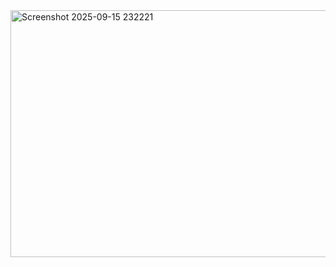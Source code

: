 <img width="1029" height="395" alt="Screenshot 2025-09-15 232221" src="https://github.com/user-attachments/assets/b26a8431-4bff-4b20-b6e5-183d3dfb715f" />
